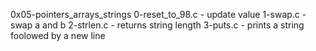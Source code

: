 0x05-pointers_arrays_strings
0-reset_to_98.c - update value
1-swap.c - swap a and b
2-strlen.c - returns string length
3-puts.c - prints a string foolowed by a new line